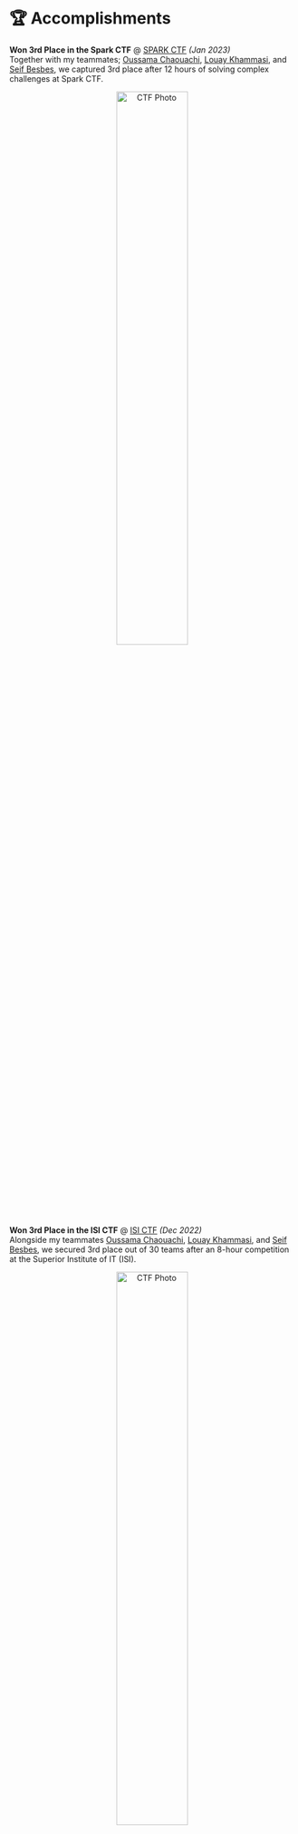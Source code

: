 # 🏆 Accomplishments

**Won 3rd Place in the Spark CTF** @ [SPARK CTF]() _(Jan 2023)_  
Together with my teammates; [Oussama Chaouachi](https://www.linkedin.com/in/oussama-chaouachi/), [Louay Khammasi](https://www.linkedin.com/in/louay-khammassi/), and [Seif Besbes](https://www.linkedin.com/in/seif-besbes-b58959226/), we captured 3rd place after 12 hours of solving complex challenges at Spark CTF.  
<div style="text-align:center;">
  <img src="https://i.ibb.co/6mHdL54/1671009075815.jpg" alt="CTF Photo" style="width:50%;" />
</div>

<br>
<br>

**Won 3rd Place in the ISI CTF** @ [ISI CTF]() _(Dec 2022)_  
Alongside my teammates [Oussama Chaouachi](https://www.linkedin.com/in/oussama-chaouachi/), [Louay Khammasi](https://www.linkedin.com/in/louay-khammassi/), and [Seif Besbes](https://www.linkedin.com/in/seif-besbes-b58959226/), we secured 3rd place out of 30 teams after an 8-hour competition at the Superior Institute of IT (ISI).  
<div style="text-align:center;">
  <img src="https://i.ibb.co/BVqnHGY/320349617-519539203287738-5689823666657752770-n.jpg" alt="CTF Photo" style="width:50%;" />
</div>

<br>
<br>

**Won 1st Place in Friendly CTF @ INSAT** @ [Friendly CTF Securinets](https://securinets.tn/) _(Oct 2021)_  
In collaboration with my teammates, [Anas Cherni](https://www.linkedin.com/in/anascherni/), [Dorra Gara](https://www.linkedin.com/in/dorra-gara-6178a61aa/), and [Skander Soltane](https://www.linkedin.com/in/skander-soltane/), we achieved 1st place in my first-ever CTF competition after attending cybersecurity workshops.  
<div style="text-align:center;">
  <img src="https://i.ibb.co/LRZJ0pd/friendly.jpg" alt="CTF Photo" style="width:50%;" />
</div>

<br>
<br>
<br>

